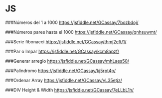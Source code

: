 # JS

###Números del 1 a 1000
https://jsfiddle.net/GCassay/7bozbdoj/

###Números pares hasta el 1000
https://jsfiddle.net/GCassay/qnhsuwmt/

###Serie fibonacci
https://jsfiddle.net/GCassay/thmj2eft/1/

###Par o Impar
https://jsfiddle.net/GCassay/kcm8apzf/

###Generar arreglo
https://jsfiddle.net/GCassay/mhLaes50/

###Palíndromo
https://jsfiddle.net/GCassay/kj5rpt4p/

###Ordenar Array
https://jsfiddle.net/GCassay/yL35etjz/

###DIV Height & Width
https://jsfiddle.net/GCassay/7eLLbL1h/
